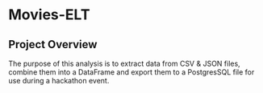 # Movies-ELT
## Project Overview
The purpose of this analysis is to extract data from CSV & JSON files, combine them into a DataFrame and export them to a PostgresSQL file for use during a hackathon event.